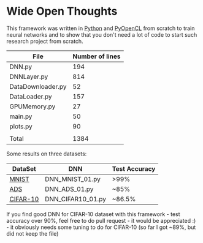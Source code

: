 # Wide Open Thoughts

This framework was written in [Python](https://www.python.org/) and [PyOpenCL](https://documen.tician.de/pyopencl/) from scratch to train neural networks and to show that you don't need a lot of code to start such research project from scratch.

| File  | Number of lines |
| ------------- | ------------- |
| DNN.py | 194 |
| DNNLayer.py | 814 |
| DataDownloader.py | 52 |
| DataLoader.py | 157 |
| GPUMemory.py | 27 |
| main.py | 50 |
| plots.py | 90 |
|  |  |
| Total | 1384 |

Some results on three datasets:

| DataSet  | DNN | Test Accuracy |
| ------------- | ------------- |------------- |
| [MNIST](http://yann.lecun.com/exdb/mnist/)  | DNN_MNIST_01.py | >99% |
| [ADS](https://archive.ics.uci.edu/ml/datasets/adult)  | DNN_ADS_01.py  | ~85% |
| [CIFAR-10](https://www.cs.toronto.edu/~kriz/cifar.html)  | DNN_CIFAR10_01.py  | ~86.5% |

If you find good DNN for CIFAR-10 dataset with this framework - test accuracy over 90%, feel free to do pull request - it would be appreciated :) - it obviously needs some tuning to do for CIFAR-10 (so far I got ~89%, but did not keep the file)
